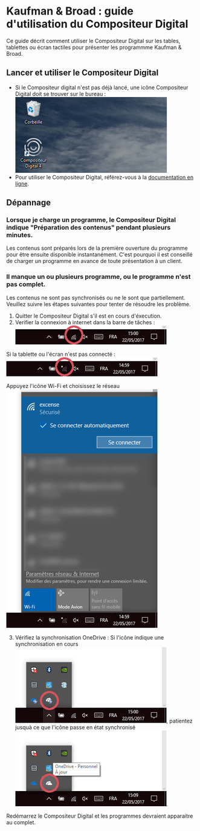# Kaufman & Broad : guide d'utilisation du Compositeur Digital

Ce guide décrit comment utiliser le Compositeur Digital sur les tables, tablettes ou écran tactiles pour présenter les programmme Kaufman & Broad.


## Lancer et utiliser le Compositeur Digital

- Si le Compositeur digital n'est pas déjà lancé, une icône Compositeur Digital doit se trouver sur le bureau :
![Icône de lancement](img/ketb_launch_icon.jpg)
- Pour utiliser le Compositeur Digital, référez-vous à la [documentation en ligne](use.md).

## Dépannage

### Lorsque je charge un programme, le Compositeur Digital indique "Préparation des contenus" pendant plusieurs minutes.

Les contenus sont préparés lors de la première ouverture du programme pour être ensuite disponible instantanément. C'est pourquoi il est conseillé de charger un programme en avance de toute présentation à un client.

### Il manque un ou plusieurs programme, ou le programme n'est pas complet.

Les contenus ne sont pas synchronisés ou ne le sont que partiellement. Veuillez suivre les étapes suivantes pour tenter de résoudre les problème.

1. Quitter le Compositeur Digital s'il est en cours d'éxecution.
2. Verifier la connexion à internet dans la barre de tâches :
![connexion ok](img/ketb_net_ok.jpg)

Si la tablette ou l'écran n'est pas connecté :
![connexion ko](img/ketb_net_ko.jpg)

Appuyez l'icône Wi-Fi et choisissez le réseau
![connect](img/ketb_net_connect.jpg)

3. Vérifiez la synchronisation OneDrive :
Si l'icône indique une synchronisation en cours ![synchro](img/ketb_onedrive_sync.jpg), patientez jusquà ce que l'icône passe en état synchronisé ![onedrive ok](img/ketb_onedrive_ok.jpg).

Redémarrez le Compositeur Digital et les programmes devraient apparaitre au complet.
